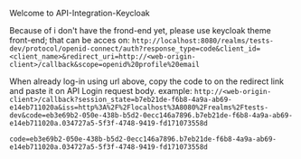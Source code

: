 Welcome to API-Integration-Keycloak

Because of i don't have the frond-end yet, please use keycloak theme front-end; that can be acces on: 
`http://localhost:8080/realms/tests-dev/protocol/openid-connect/auth?response_type=code&client_id=<client_name>&redirect_uri=http://<web-origin-client>/callback&scope=openid%20profile%20email`

When already log-in using url above, copy the code to on the redirect link and paste it on API Login request body.
example: 
``http://<web-origin-client>/callback?session_state=b7eb21de-f6b8-4a9a-ab69-e14eb711020a&iss=http%3A%2F%2Flocalhost%3A8080%2Frealms%2Ftests-dev&code=eb3e69b2-050e-438b-b5d2-0ecc146a7896.b7eb21de-f6b8-4a9a-ab69-e14eb711020a.034727a5-5f3f-4748-9419-fd171073558d``

``code=eb3e69b2-050e-438b-b5d2-0ecc146a7896.b7eb21de-f6b8-4a9a-ab69-e14eb711020a.034727a5-5f3f-4748-9419-fd171073558d``
